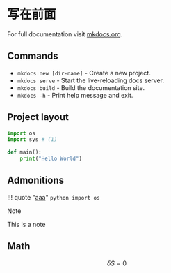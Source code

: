 # **写在前面**

For full documentation visit [mkdocs.org](https://www.mkdocs.org).

## Commands

* `mkdocs new [dir-name]` - Create a new project.
* `mkdocs serve` - Start the live-reloading docs server.
* `mkdocs build` - Build the documentation site.
* `mkdocs -h` - Print help message and exit.

## Project layout

```python
import os
import sys # (1)

def main():
    print("Hello World")
```


## Admonitions
!!! quote "[aaa](./index.md)"
    ```python
    import os
    ```

> [!NOTE]
> This is a note

## Math

$$
\delta S = 0
$$
